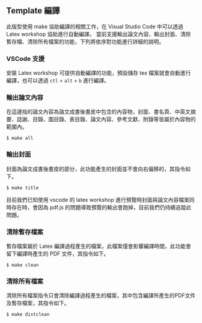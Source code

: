 ## Template 編譯

此版型使用 make 協助編譯的相關工作，在 Visual Studio Code 中可以透過 Latex workshop 協助進行自動編譯。
當前支援輸出論文內容、輸出封面、清除暫存檔、清除所有檔案的功能，下列將依序對功能進行詳細的說明。

### VSCode 支援

安裝 Latex workshop 可提供自動編譯的功能，預設儲存 tex 檔案就會自動進行編譯，也可以透過 `ctl` + `alt` + `b` 進行編譯。

### 輸出論文內容

在這邊指的論文內容為論文成書後書皮中包含的內容物，封面、書名頁、中英文摘要、誌謝、目錄、圖目錄、表目錄、論文內容、參考文獻、附錄等皆屬於內容物的範圍內。

```
$ make all
```

### 輸出封面

封面為論文成書後書皮的部分，此功能產生的封面並不會向右偏移的，其指令如下。

```
$ make title
```

目前我們已知使用 vscode 的 latex workshop 進行預覽時封面與論文內容檔案同時存在時，會因為 pdf.js 的問題導致預覽的輸出會跑掉，目前我們仍持續追蹤此問題。

### 清除暫存檔案

暫存檔案屬於 Latex 編譯過程產生的檔案，此檔案僅會影響編譯時間，此功能會留下編譯時產生的 PDF 文件，其指令如下。

```
$ make clean
```

### 清除所有檔案

清除所有檔案指令只會清除編譯過程產生的檔案，其中包含編譯所產生的PDF文件及暫存檔案，其指令如下。

```
$ make distclean
```


